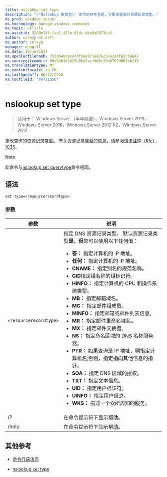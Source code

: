 ```yaml
---
title: nslookup set type
description: "\"Nslookup 集类型\" 命令的参考主题，它更改查询的资源记录类型。"
ms.prod: windows-server
ms.technology: manage-windows-commands
ms.topic: article
ms.assetid: 5248e314-fac1-413e-81dc-bbe0a0873ba5
author: coreyp-at-msft
ms.author: coreyp
manager: dongill
ms.date: 10/16/2017
ms.openlocfilehash: 793ab40bbc47df09eb71642623e42a6f65c56842
ms.sourcegitcommit: 99d548141428c964facf666c10b6709d80fbb215
ms.translationtype: MT
ms.contentlocale: zh-CN
ms.lasthandoff: 06/12/2020
ms.locfileid: "84721350"
---
```

# <a name="nslookup-set-type"></a>nslookup set type

> 适用于： Windows Server （半年频道），Windows Server 2019，Windows Server 2016，Windows Server 2012 R2，Windows Server 2012

更改查询的资源记录类型。 有关资源记录类型的信息，请参阅[请求注释（Rfc） 1035](https://tools.ietf.org/html/rfc1035)。

> [!NOTE]
> 此命令与[nslookup set querytype](nslookup-set-querytype.md)命令相同。

## <a name="syntax"></a>语法

```
set type=<resourcerecordtype>
```

### <a name="parameters"></a>参数

| 参数 | 说明 |
| --------- | ----------- |
| `<resourcerecordtype>` | 指定 DNS 资源记录类型。 默认资源记录类型**是，但**您可以使用以下任何值：<ul><li>**答：** 指定计算机的 IP 地址。</li><li>**任何：** 指定计算机的 IP 地址。</li><li>**CNAME：** 指定别名的规范名称。</li><li>**GID**指定组名称的组标识符。</li><li>**HINFO：** 指定计算机的 CPU 和操作系统类型。</li><li>**MB：** 指定邮箱域名。</li><li>**MG：** 指定邮件组成员。</li><li>**MINFO：** 指定邮箱或邮件列表信息。</li><li>**MR：** 指定邮件重命名域名。</li><li>**MX：** 指定邮件交换器。</li><li>**NS：** 指定命名区域的 DNS 名称服务器。</li><li>**PTR：** 如果查询是 IP 地址，则指定计算机名;否则，指定指向其他信息的指针。</li><li>**SOA：** 指定 DNS 区域的授权。</li><li>**TXT：** 指定文本信息。</li><li>**UID：** 指定用户标识符。</li><li>**UINFO：** 指定用户信息。</li><li>**WKS：** 描述一个众所周知的服务。</li></ul> |
| /? | 在命令提示符下显示帮助。 |
| /help | 在命令提示符下显示帮助。 |

## <a name="additional-references"></a>其他参考

- [命令行语法项](command-line-syntax-key.md)

- [nslookup set type](nslookup-set-querytype.md)
